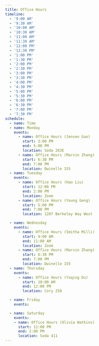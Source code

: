 ```yaml
---
title: Office Hours
timeline:
  - '9:00 AM'
  - '9:30 AM'
  - '10:00 AM'
  - '10:30 AM'
  - '11:00 AM'
  - '11:30 AM'
  - '12:00 PM'
  - '12:30 PM'
  - '1:00 PM'
  - '1:30 PM'
  - '2:00 PM'
  - '2:30 PM'
  - '3:00 PM'
  - '3:30 PM'
  - '4:00 PM'
  - '4:30 PM'
  - '5:00 PM'
  - '5:30 PM'
  - '6:00 PM'
  - '6:30 PM'
  - '7:00 PM'
  - '7:30 PM'
schedule:
  - name: Time
  - name: Monday
    events:
      - name: Office Hours (Jensen Gao)
        start: 3:00 PM
        end: 5:00 PM
        location: Soda 283E
      - name: Office Hours (Marvin Zhang)
        start: 6:30 PM
        end: 7:00 PM
        location: Dwinelle 155
  - name: Tuesday
    events:
      - name: Office Hours (Hao Liu)
        start: 12:00 PM
        end: 2:00 PM
        location: Zoom
      - name: Office Hours (Young Geng)
        start: 5:00 PM
        end: 7:00 PM
        location: 1207 Berkeley Way West

  - name: Wednesday
    events:
      - name: Office Hours (Smitha Milli)
        start: 9:00 AM
        end: 11:00 AM
        location: Zoom
      - name: Office Hours (Marvin Zhang)
        start: 6:30 PM
        end: 7:00 PM
        location: Dwinelle 155
  - name: Thursday
    events:
      - name: Office Hours (Yuqing Du)
        start: 10:00 AM
        end: 12:00 PM
        location: Cory 258

  - name: Friday
    events:

  - name: Saturday
    events:
    - name: Office Hours (Olivia Watkins)
      start: 12:00 PM
      end: 2:00 PM
      location: Soda 411
---
```

